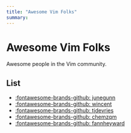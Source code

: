 ```yaml
---
title: "Awesome Vim Folks"
summary:
---
```


Awesome Vim Folks
===

Awesome people in the Vim community.

List
---
- [:fontawesome-brands-github: junegunn](https://github.com/junegunn)
- [:fontawesome-brands-github: wincent](https://github.com/wincent)
- [:fontawesome-brands-github: tjdevries](https://github.com/tjdevries)
- [:fontawesome-brands-github: chemzqm](https://github.com/chemzqm)
- [:fontawesome-brands-github: fannheyward](https://github.com/fannheyward)
